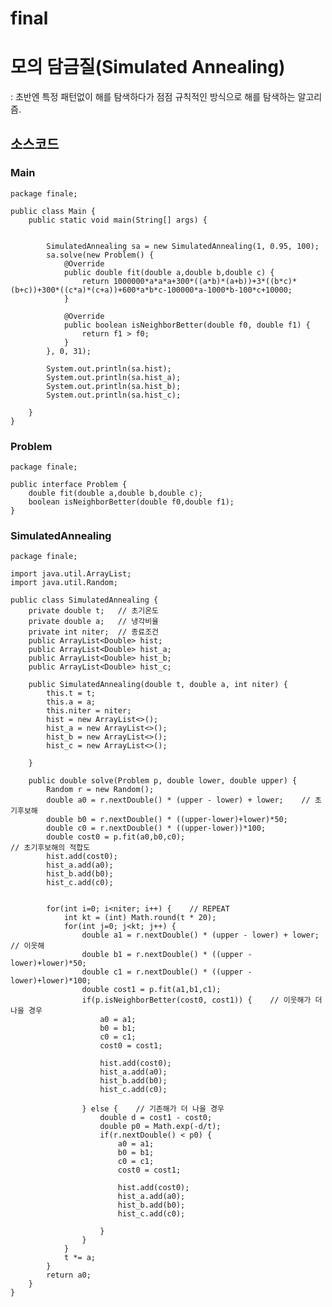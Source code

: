 # final

# 모의 담금질(Simulated Annealing)
: 초반엔 특정 패턴없이 해를 탐색하다가 점점 규칙적인 방식으로 해를 탐색하는 알고리즘.

## 소스코드

### Main
	package finale;

	public class Main {
		public static void main(String[] args) {

        
			SimulatedAnnealing sa = new SimulatedAnnealing(1, 0.95, 100);
			sa.solve(new Problem() {
				@Override
				public double fit(double a,double b,double c) {
					return 1000000*a*a*a+300*((a*b)*(a+b))+3*((b*c)*(b+c))+300*((c*a)*(c+a))+600*a*b*c-100000*a-1000*b-100*c+10000;
				}
				
				@Override
				public boolean isNeighborBetter(double f0, double f1) {
					return f1 > f0;
				}
			}, 0, 31);
			
			System.out.println(sa.hist);
			System.out.println(sa.hist_a);
			System.out.println(sa.hist_b);
			System.out.println(sa.hist_c);
        
		}
	}
### Problem
	package finale;

	public interface Problem {
		double fit(double a,double b,double c);
		boolean isNeighborBetter(double f0,double f1);
	}

### SimulatedAnnealing
	package finale;

	import java.util.ArrayList;
	import java.util.Random;
	
	public class SimulatedAnnealing {
		private double t;   // 초기온도
		private double a;   // 냉각비율
		private int niter;  // 종료조건
		public ArrayList<Double> hist;
		public ArrayList<Double> hist_a;
		public ArrayList<Double> hist_b;
		public ArrayList<Double> hist_c;

		public SimulatedAnnealing(double t, double a, int niter) {
			this.t = t;
			this.a = a;
			this.niter = niter;
			hist = new ArrayList<>();
			hist_a = new ArrayList<>();
			hist_b = new ArrayList<>();
			hist_c = new ArrayList<>();

		}

		public double solve(Problem p, double lower, double upper) {
			Random r = new Random();
			double a0 = r.nextDouble() * (upper - lower) + lower;    // 초기후보해
			double b0 = r.nextDouble() * ((upper-lower)+lower)*50;
			double c0 = r.nextDouble() * ((upper-lower))*100;
			double cost0 = p.fit(a0,b0,c0);                                   // 초기후보해의 적합도
			hist.add(cost0);
			hist_a.add(a0);
			hist_b.add(b0);
			hist_c.add(c0);


			for(int i=0; i<niter; i++) {    // REPEAT
				int kt = (int) Math.round(t * 20);
				for(int j=0; j<kt; j++) {
					double a1 = r.nextDouble() * (upper - lower) + lower;    // 이웃해
					double b1 = r.nextDouble() * ((upper - lower)+lower)*50;  
					double c1 = r.nextDouble() * ((upper - lower)+lower)*100;  
					double cost1 = p.fit(a1,b1,c1);
					if(p.isNeighborBetter(cost0, cost1)) {    // 이웃해가 더 나을 경우
						a0 = a1;
						b0 = b1;
						c0 = c1;
						cost0 = cost1;
						
						hist.add(cost0);
						hist_a.add(a0);
						hist_b.add(b0);
						hist_c.add(c0);
						
					} else {    // 기존해가 더 나을 경우
						double d = cost1 - cost0;
						double p0 = Math.exp(-d/t);
						if(r.nextDouble() < p0) {
							a0 = a1;
							b0 = b1;
							c0 = c1;
							cost0 = cost1;
							
							hist.add(cost0);
							hist_a.add(a0);
							hist_b.add(b0);
							hist_c.add(c0);

						}
					}
				}
				t *= a;
			}
			return a0;
		}
	}

##
